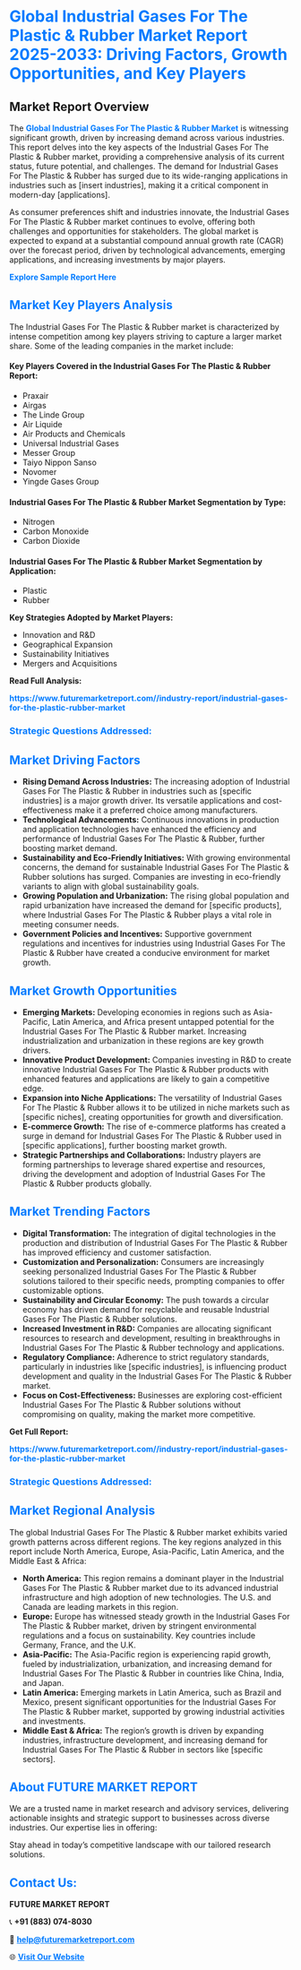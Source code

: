 <h1 style="color: #007BFF;">Global Industrial Gases For The Plastic & Rubber Market Report 2025-2033: Driving Factors, Growth Opportunities, and Key Players</h1>

<section id="overview">
<h2>Market Report Overview</h2>
<p>The <a href="https://www.futuremarketreport.com//industry-report/industrial-gases-for-the-plastic-rubber-market" style="color: #007BFF; text-decoration: none;"><strong>Global Industrial Gases For The Plastic & Rubber Market</strong></a> is witnessing significant growth, driven by increasing demand across various industries. This report delves into the key aspects of the Industrial Gases For The Plastic & Rubber market, providing a comprehensive analysis of its current status, future potential, and challenges. The demand for Industrial Gases For The Plastic & Rubber has surged due to its wide-ranging applications in industries such as [insert industries], making it a critical component in modern-day [applications].</p>
<p>As consumer preferences shift and industries innovate, the Industrial Gases For The Plastic & Rubber market continues to evolve, offering both challenges and opportunities for stakeholders. The global market is expected to expand at a substantial compound annual growth rate (CAGR) over the forecast period, driven by technological advancements, emerging applications, and increasing investments by major players.</p>
</section>

<section id="overview">
<p><a href="https://www.futuremarketreport.com//request-sample/reportId=92150" style="color: #007BFF; text-decoration: none;"><strong>Explore Sample Report Here</strong></a></p>
</section>

<section id="key-players">
<h2 style="color: #007BFF;">Market Key Players Analysis</h2>
<p>The Industrial Gases For The Plastic & Rubber market is characterized by intense competition among key players striving to capture a larger market share. Some of the leading companies in the market include:</p>
<h4>Key Players Covered in the Industrial Gases For The Plastic & Rubber Report:</h4>
<ul><li>Praxair</li><li>Airgas</li><li>The Linde Group</li><li>Air Liquide</li><li>Air Products and Chemicals</li><li>Universal Industrial Gases</li><li>Messer Group</li><li>Taiyo Nippon Sanso</li><li>Novomer</li><li>Yingde Gases Group</li></ul>
<h4>Industrial Gases For The Plastic & Rubber Market Segmentation by Type:</h4>
<ul><li>Nitrogen</li><li>Carbon Monoxide</li><li>Carbon Dioxide</li></ul>

<h4>Industrial Gases For The Plastic & Rubber Market Segmentation by Application:</h4>
<ul><li>Plastic</li><li>Rubber</li></ul>
<p><strong>Key Strategies Adopted by Market Players:</strong></p>
<ul>
<li>Innovation and R&D</li>
<li>Geographical Expansion</li>
<li>Sustainability Initiatives</li>
<li>Mergers and Acquisitions</li>
</ul>
</section>

<section>
<p><strong>Read Full Analysis: </strong></p><a href="https://www.futuremarketreport.com//industry-report/industrial-gases-for-the-plastic-rubber-market" style="color: #007BFF; text-decoration: none;"><strong>https://www.futuremarketreport.com//industry-report/industrial-gases-for-the-plastic-rubber-market</strong></a>
<h3 style="color: #007BFF;">Strategic Questions Addressed:</h3>
</section>

<section id="driving-factors">
<h2 style="color: #007BFF;">Market Driving Factors</h2>
<ul>
<li><strong>Rising Demand Across Industries:</strong> The increasing adoption of Industrial Gases For The Plastic & Rubber in industries such as [specific industries] is a major growth driver. Its versatile applications and cost-effectiveness make it a preferred choice among manufacturers.</li>
<li><strong>Technological Advancements:</strong> Continuous innovations in production and application technologies have enhanced the efficiency and performance of Industrial Gases For The Plastic & Rubber, further boosting market demand.</li>
<li><strong>Sustainability and Eco-Friendly Initiatives:</strong> With growing environmental concerns, the demand for sustainable Industrial Gases For The Plastic & Rubber solutions has surged. Companies are investing in eco-friendly variants to align with global sustainability goals.</li>
<li><strong>Growing Population and Urbanization:</strong> The rising global population and rapid urbanization have increased the demand for [specific products], where Industrial Gases For The Plastic & Rubber plays a vital role in meeting consumer needs.</li>
<li><strong>Government Policies and Incentives:</strong> Supportive government regulations and incentives for industries using Industrial Gases For The Plastic & Rubber have created a conducive environment for market growth.</li>
</ul>
</section>

<section id="growth-opportunities">
<h2 style="color: #007BFF;">Market Growth Opportunities</h2>
<ul>
<li><strong>Emerging Markets:</strong> Developing economies in regions such as Asia-Pacific, Latin America, and Africa present untapped potential for the Industrial Gases For The Plastic & Rubber market. Increasing industrialization and urbanization in these regions are key growth drivers.</li>
<li><strong>Innovative Product Development:</strong> Companies investing in R&D to create innovative Industrial Gases For The Plastic & Rubber products with enhanced features and applications are likely to gain a competitive edge.</li>
<li><strong>Expansion into Niche Applications:</strong> The versatility of Industrial Gases For The Plastic & Rubber allows it to be utilized in niche markets such as [specific niches], creating opportunities for growth and diversification.</li>
<li><strong>E-commerce Growth:</strong> The rise of e-commerce platforms has created a surge in demand for Industrial Gases For The Plastic & Rubber used in [specific applications], further boosting market growth.</li>
<li><strong>Strategic Partnerships and Collaborations:</strong> Industry players are forming partnerships to leverage shared expertise and resources, driving the development and adoption of Industrial Gases For The Plastic & Rubber products globally.</li>
</ul>
</section>

<section id="trending-factors">
<h2 style="color: #007BFF;">Market Trending Factors</h2>
<ul>
<li><strong>Digital Transformation:</strong> The integration of digital technologies in the production and distribution of Industrial Gases For The Plastic & Rubber has improved efficiency and customer satisfaction.</li>
<li><strong>Customization and Personalization:</strong> Consumers are increasingly seeking personalized Industrial Gases For The Plastic & Rubber solutions tailored to their specific needs, prompting companies to offer customizable options.</li>
<li><strong>Sustainability and Circular Economy:</strong> The push towards a circular economy has driven demand for recyclable and reusable Industrial Gases For The Plastic & Rubber solutions.</li>
<li><strong>Increased Investment in R&D:</strong> Companies are allocating significant resources to research and development, resulting in breakthroughs in Industrial Gases For The Plastic & Rubber technology and applications.</li>
<li><strong>Regulatory Compliance:</strong> Adherence to strict regulatory standards, particularly in industries like [specific industries], is influencing product development and quality in the Industrial Gases For The Plastic & Rubber market.</li>
<li><strong>Focus on Cost-Effectiveness:</strong> Businesses are exploring cost-efficient Industrial Gases For The Plastic & Rubber solutions without compromising on quality, making the market more competitive.</li>
</ul>
</section>

<section>
<p><strong>Get Full Report: </strong></p><a href="https://www.futuremarketreport.com//industry-report/industrial-gases-for-the-plastic-rubber-market" style="color: #007BFF; text-decoration: none;"><strong>https://www.futuremarketreport.com//industry-report/industrial-gases-for-the-plastic-rubber-market</strong></a>
<h3 style="color: #007BFF;">Strategic Questions Addressed:</h3>
</section>


<section id="regional-analysis">
<h2 style="color: #007BFF;">Market Regional Analysis</h2>
<p>The global Industrial Gases For The Plastic & Rubber market exhibits varied growth patterns across different regions. The key regions analyzed in this report include North America, Europe, Asia-Pacific, Latin America, and the Middle East & Africa:</p>
<ul>
<li><strong>North America:</strong> This region remains a dominant player in the Industrial Gases For The Plastic & Rubber market due to its advanced industrial infrastructure and high adoption of new technologies. The U.S. and Canada are leading markets in this region.</li>
<li><strong>Europe:</strong> Europe has witnessed steady growth in the Industrial Gases For The Plastic & Rubber market, driven by stringent environmental regulations and a focus on sustainability. Key countries include Germany, France, and the U.K.</li>
<li><strong>Asia-Pacific:</strong> The Asia-Pacific region is experiencing rapid growth, fueled by industrialization, urbanization, and increasing demand for Industrial Gases For The Plastic & Rubber in countries like China, India, and Japan.</li>
<li><strong>Latin America:</strong> Emerging markets in Latin America, such as Brazil and Mexico, present significant opportunities for the Industrial Gases For The Plastic & Rubber market, supported by growing industrial activities and investments.</li>
<li><strong>Middle East & Africa:</strong> The region’s growth is driven by expanding industries, infrastructure development, and increasing demand for Industrial Gases For The Plastic & Rubber in sectors like [specific sectors].</li>
</ul>
</section>

<footer>
<h2 style="color: #007BFF;">About FUTURE MARKET REPORT</h2>
<p>We are a trusted name in market research and advisory services, delivering actionable insights and strategic support to businesses across diverse industries. Our expertise lies in offering:</p>

<p>Stay ahead in today’s competitive landscape with our tailored research solutions.</p>

<h2 style="color: #007BFF;">Contact Us:</h2>
<p><strong>FUTURE MARKET REPORT</strong></p>
<p>📞 <strong>+91 (883) 074-8030</strong></p>
<p>📧 <strong><a href="mailto:help@futuremarketreport.com" style="color: #007BFF;">help@futuremarketreport.com</a></strong></p>
<p>🌐 <strong><a href="https://www.futuremarketreport.com/" style="color: #007BFF;">Visit Our Website</a></strong></p>
</footer>